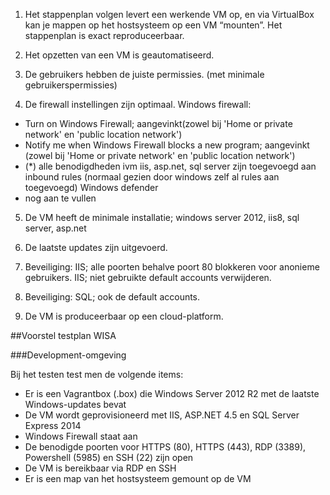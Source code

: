 1. Het stappenplan volgen levert een werkende VM op, en via VirtualBox kan je mappen op het hostsysteem op een VM “mounten”. 
Het stappenplan is exact reproduceerbaar.

2. Het opzetten van een VM is geautomatiseerd.

3. De gebruikers hebben de juiste permissies. (met minimale gebruikerspermissies)

4. De firewall instellingen zijn optimaal. 
  Windows firewall:
  - Turn on Windows Firewall; aangevinkt(zowel bij 'Home or private network' en 'public location network')
  - Notify me when Windows Firewall blocks a new program; aangevinkt (zowel bij 'Home or private network' en 'public location network')
  - (*) alle benodigdheden ivm iis, asp.net, sql server zijn toegevoegd aan inbound rules (normaal gezien door windows zelf al rules aan toegevoegd)
  Windows defender
  - nog aan te vullen

5. De VM heeft de minimale installatie; windows server 2012, iis8, sql server, asp.net

6. De laatste updates zijn uitgevoerd.

7. Beveiliging: IIS; alle poorten behalve poort 80 blokkeren voor anonieme gebruikers.
IIS; niet gebruikte default accounts verwijderen.

8. Beveiliging: SQL; ook de default accounts.

9. De VM is produceerbaar op een cloud-platform.

##Voorstel testplan WISA

###Development-omgeving

Bij het testen test men de volgende items:

* Er is een Vagrantbox (.box) die Windows Server 2012 R2 met de laatste Windows-updates bevat
* De VM wordt geprovisioneerd met IIS, ASP.NET 4.5 en SQL Server Express 2014
* Windows Firewall staat aan
* De benodigde poorten voor HTTPS (80), HTTPS (443), RDP (3389), Powershell (5985) en SSH (22) zijn open
* De VM is bereikbaar via RDP en SSH
* Er is een map van het hostsysteem gemount op de VM 